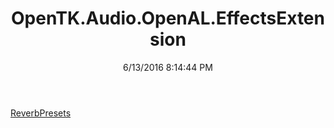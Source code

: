 ﻿---
title: OpenTK.Audio.OpenAL.EffectsExtension
date: 6/13/2016 8:14:44 PM
---

[ReverbPresets](T-OpenTK.Audio.OpenAL.EffectsExtension.ReverbPresets.html)
